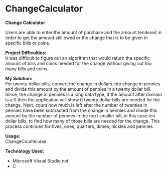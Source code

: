 # ChangeCalculator

**Change Calculator**

Users are able to enter the amount of purchase and the amount tendered in order to get the amount still owed or the change that is to be given in specific bills or coins. 

**Project Difficulties:**  
It was difficult to figure out an algorithm that would return the specific amount of bills and coins needed for the change without giving out too many bills and coins.

**My Solution:**   
For twenty dollar bills, convert the change in dollars into change in pennies and divide this amount by the amount of pennies in a twenty dollar bill. Since, the change in pennies is a long data type, if the amount after division is a 0 then the application will show 0 twenty dollar bills are needed for the change. Next, count how much is left after the number of twenties in pennies have been subtracted from the change in pennies and divide this amount by the number of pennies in the next smaller bill, in this case ten dollar bills, to find how many of those bills are needed for the change. This process continues for fives, ones, quarters, dimes, nickles and pennies.

**Usage:**   
ChangeCounter.exe

**Technology Used:**
- Microsoft Visual Studio.net
- C
 
